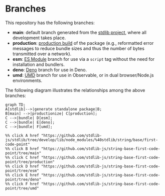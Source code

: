 <!--

@license Apache-2.0

Copyright (c) 2022 The Stdlib Authors.

Licensed under the Apache License, Version 2.0 (the "License");
you may not use this file except in compliance with the License.
You may obtain a copy of the License at

    http://www.apache.org/licenses/LICENSE-2.0

Unless required by applicable law or agreed to in writing, software
distributed under the License is distributed on an "AS IS" BASIS,
WITHOUT WARRANTIES OR CONDITIONS OF ANY KIND, either express or implied.
See the License for the specific language governing permissions and
limitations under the License.

-->

# Branches

This repository has the following branches:

-   **main**: default branch generated from the [stdlib project][stdlib-url], where all development takes place.
-   **production**: [production build][production-url] of the package (e.g., reformatted error messages to reduce bundle sizes and thus the number of bytes transmitted over a network).
-   **esm**: [ES Module][esm-url] branch for use via a `script` tag without the need for installation and bundlers.
-   **deno**: [Deno][deno-url] branch for use in Deno.
-   **umd**: [UMD][umd-url] branch for use in Observable, or in dual browser/Node.js environments.

The following diagram illustrates the relationships among the above branches:

```mermaid
graph TD;
A[stdlib]-->|generate standalone package|B;
B[main] -->|productionize| C[production];
C -->|bundle| D[esm];
C -->|bundle| E[deno];
C -->|bundle| F[umd];

%% click A href "https://github.com/stdlib-js/stdlib/tree/develop/lib/node_modules/%40stdlib/string/base/first-code-point"
%% click B href "https://github.com/stdlib-js/string-base-first-code-point/tree/main"
%% click C href "https://github.com/stdlib-js/string-base-first-code-point/tree/production"
%% click D href "https://github.com/stdlib-js/string-base-first-code-point/tree/esm"
%% click E href "https://github.com/stdlib-js/string-base-first-code-point/tree/deno"
%% click F href "https://github.com/stdlib-js/string-base-first-code-point/tree/umd"
```

[stdlib-url]: https://github.com/stdlib-js/stdlib/tree/develop/lib/node_modules/%40stdlib/string/base/first-code-point
[production-url]: https://github.com/stdlib-js/string-base-first-code-point/tree/production
[deno-url]: https://github.com/stdlib-js/string-base-first-code-point/tree/deno
[umd-url]: https://github.com/stdlib-js/string-base-first-code-point/tree/umd
[esm-url]: https://github.com/stdlib-js/string-base-first-code-point/tree/esm